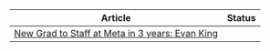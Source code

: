 | Article | Status |
|---------|---------|
|[New Grad to Staff at Meta in 3 years: Evan King](https://www.developing.dev/p/new-grad-to-staff-at-meta-in-3-years) | |
